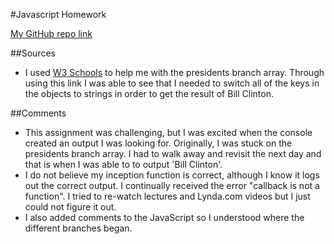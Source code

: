 
#Javascript Homework

[My GitHub repo link](https://github.com/jv13/hw_javascript_vitrano_jen.git)

##Sources

* I used [W3 Schools](http://www.w3schools.com/json/json_syntax.asp) to help me with the presidents branch array.  Through using this link I was able to see that I needed to switch all of the keys in the objects to strings in order to get the result of Bill Clinton.

##Comments
* This assignment was challenging, but I was excited when the console created an output I was looking for.  Originally, I was stuck on the presidents branch array.  I had to walk away and revisit the next day and that is when I was able to to output 'Bill Clinton'.  
* I do not believe my inception function is correct, although I know it logs out the correct output.  I continually received the error "callback is not a function".  I tried to re-watch lectures and Lynda.com videos but I just could not figure it out.
* I also added comments to the JavaScript so I understood where the different branches began.
